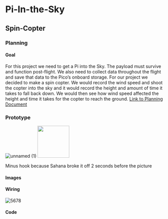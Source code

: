 # Pi-In-the-Sky

## Spin-Copter

### Planning
#### Goal 
For this project we need to get a Pi into the Sky. The payload must survive and function post-flight. We also need to collect data throughout the flight and save that data to the Pico’s onboard storage. For our project we decided to make a spin copter. We would record the wind speed and shoot the copter into the sky and it would record the height and amount of time it takes to fall back down. We would then see how wind speed affected the height and time it takes for the copter to reach the ground. 
[Link to Planning Document](https://docs.google.com/document/d/1Hr9R5iVlL1ZFCEMLIhlKDtE9QW_wassNP-DMbSHPYS0/edit?usp=sharing)

### Prototype
![unnamed (1)](https://github.com/sgupta70/Spin-Copter---Pi-In-the-Sky/assets/71406905/0296d3e8-1781-4935-9915-0fb113a5a28c)
<img src='[figure/rstudio](https://github.com/sgupta70/Spin-Copter---Pi-In-the-Sky/assets/71406905/b2a8a403-31bf-4c4f-99ad-3e810bf108f8).png' width='100'>

Minus hook because Sahana broke it off 2 seconds before the picture
#### Images

#### Wiring

![5678](https://github.com/sgupta70/Spin-Copter---Pi-In-the-Sky/assets/71406905/c492dff7-44f0-4ea8-9877-a3b86df8e97b)

#### Code
